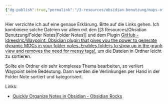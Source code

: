 ```yaml
---
{"dg-publish":true,"permalink":"/3-resources/obsidian-benutzung/maps-of-content/","created":"2024-06-23T19:53:54.692+02:00","updated":"2024-04-15T08:29:50.262+02:00"}
---
```



Hier verzichte ich auf eine genaue Erklärung. Bitte auf die Links gehen. Ich kombiniere solche Dateien vor allem mit den [[3 Resources/Obsidian Benutzung/Folder Notes\|Folder Notes]] und dem Plugin [GitHub - IdreesInc/Waypoint: Obsidian plugin that gives you the power to generate dynamic MOCs in your folder notes. Enables folders to show up in the graph view and removes the need for messy tags!](https://github.com/IdreesInc/Waypoint), um die Dateien in Ordner leicht zu sortieren.

Sollte ein Ordner ein sehr komplexes Thema bearbeiten, so verliert Waypoint seine Bedeutung. Dann werden die Verlinkungen per Hand in der Folder Note sortiert und kategorisiert.

Links:
- [Quickly Organize Notes in Obsidian - Obsidian Rocks](https://obsidian.rocks/quick-tip-quickly-organize-notes-in-obsidian/)
